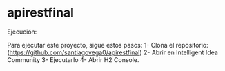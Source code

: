 # apirestfinal

Ejecución:

Para ejecutar este proyecto, sigue estos pasos: 1- Clona el repositorio: (https://github.com/santiagovega0/apirestfinal) 2- Abrir en Intelligent Idea Community 3- Ejecutarlo 4- Abrir H2 Console.
